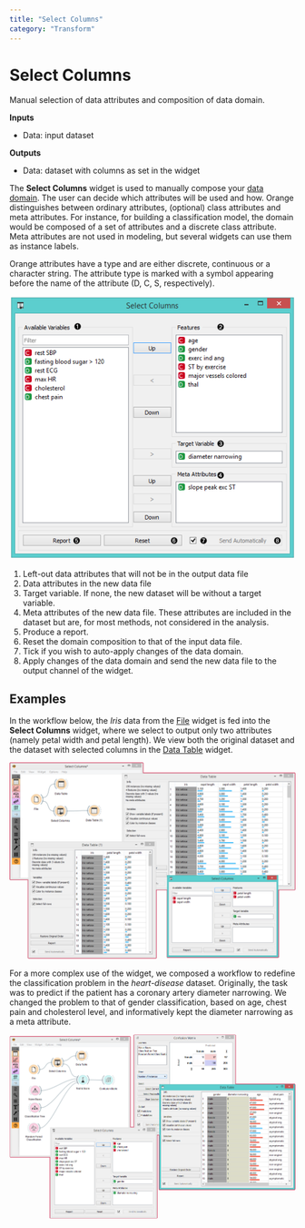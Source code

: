 ```yaml
---
title: "Select Columns"
category: "Transform"
---
```

Select Columns
==============

Manual selection of data attributes and composition of data domain.

**Inputs**

- Data: input dataset

**Outputs**

- Data: dataset with columns as set in the widget

The **Select Columns** widget is used to manually compose your [data domain](https://en.wikipedia.org/wiki/Data_domain). The user can decide which attributes will be used and how. Orange distinguishes between ordinary attributes, (optional) class attributes and meta attributes. For instance, for building a classification model, the domain would be composed of a set of attributes and a discrete class attribute. Meta attributes are not used in modeling, but several widgets can use them as instance labels.

Orange attributes have a type and are either discrete, continuous or a character string. The attribute type is marked with a symbol appearing before the name of the attribute (D, C, S, respectively).

![](/widget-catalog/transform/images/SelectColumns-stamped.png)

1. Left-out data attributes that will not be in the output data file
2. Data attributes in the new data file
3. Target variable. If none, the new dataset will be without a target variable.
4. Meta attributes of the new data file. These attributes are included in the dataset but are, for most methods, not considered in the analysis.
5. Produce a report.
6. Reset the domain composition to that of the input data file.
7. Tick if you wish to auto-apply changes of the data domain. 
8. Apply changes of the data domain and send the new data file to the output channel of the widget.

Examples
--------

In the workflow below, the *Iris* data from the [File](../data/file.md) widget is fed into the **Select Columns** widget, where we select to output only two attributes (namely petal width and petal length). We view both the original dataset and the dataset with selected columns in the [Data Table](/widget-catalog/transform/../data/datatable) widget.

![](/widget-catalog/transform/images/SelectColumns-Example1.png)

For a more complex use of the widget, we composed a workflow to redefine the classification problem in the *heart-disease* dataset. Originally, the task was to predict if the patient has a coronary artery diameter narrowing. We changed the problem to that of gender classification, based on age, chest pain and cholesterol level, and informatively kept the diameter narrowing as a meta attribute.

![](/widget-catalog/transform/images/SelectColumns-Example2.png)
